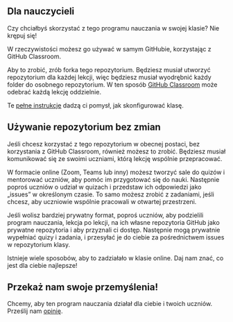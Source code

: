## Dla nauczycieli

Czy chciałbyś skorzystać z tego programu nauczania w swojej klasie? Nie krępuj się!

W rzeczywistości możesz go używać w samym GitHubie, korzystając z GitHub Classroom.

Aby to zrobić, zrób forka tego repozytorium. Będziesz musiał utworzyć repozytorium dla każdej lekcji, więc będziesz musiał wyodrębnić każdy folder do osobnego repozytorium. W ten sposób [GitHub Classroom](https://classroom.github.com/classrooms) może odebrać każdą lekcję oddzielnie.

Te [pełne instrukcje](https://github.blog/2020-03-18-set-up-your-digital-classroom-with-github-classroom/) dadzą ci pomysł, jak skonfigurować klasę.

## Używanie repozytorium bez zmian

Jeśli chcesz korzystać z tego repozytorium w obecnej postaci, bez korzystania z GitHub Classroom, również możesz to zrobić. Będziesz musiał komunikować się ze swoimi uczniami, którą lekcję wspólnie przepracować.

W formacie online (Zoom, Teams lub inny) możesz tworzyć sale do quizów i mentorować uczniów, aby pomóc im przygotować się do nauki. Następnie poproś uczniów o udział w quizach i przedstaw ich odpowiedzi jako „issues” w określonym czasie. To samo możesz zrobić z zadaniami, jeśli chcesz, aby uczniowie wspólnie pracowali w otwartej przestrzeni.

Jeśli wolisz bardziej prywatny format, poproś uczniów, aby podzielili program nauczania, lekcja po lekcji, na ich własne repozytoria GitHub jako prywatne repozytoria i aby przyznali ci dostęp. Następnie mogą prywatnie wypełniać quizy i zadania, i przesyłać je do ciebie za pośrednictwem issues w repozytorium klasy.

Istnieje wiele sposobów, aby to zadziałało w klasie online. Daj nam znać, co jest dla ciebie najlepsze!

## Przekaż nam swoje przemyślenia!

Chcemy, aby ten program nauczania działał dla ciebie i twoich uczniów. Prześlij nam [opinię](https://github.com/microsoft/Web-Dev-For-Beginners/discussions/categories/teacher-corner).
